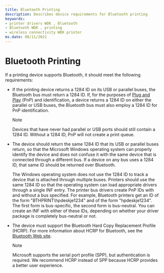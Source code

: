 ```yaml
---
title: Bluetooth Printing
description: Describes device requirements for Bluetooth printing
keywords:
- printer drivers WDK , Bluetooth
- Bluetooth WDK , printing
- wireless connectivity WDK printer
ms.date: 08/11/2021
---
```


# Bluetooth Printing

If a printing device supports Bluetooth, it should meet the following requirements:

- If the printing device returns a 1284 ID on its USB or parallel buses, the Bluetooth bus must return a 1284 ID. If, for the purposes of [Plug and Play](../kernel/introduction-to-plug-and-play.md) (PnP) and identification, a device returns a 1284 ID on either the parallel or USB buses, the Bluetooth bus must also employ a 1284 ID for PnP identification.

  > [!NOTE]
  > Devices that have never had parallel or USB ports should still contain a 1284 ID. Without a 1284 ID, PnP will not create a print queue.

- The device should return the same 1284 ID that its USB or parallel buses return, so that the Microsoft Windows operating system can properly identify the device and does not confuse it with the same device that is connected through a different bus. If a device on any bus uses a 1284 ID, that same ID should be returned over Bluetooth.

  The Windows operating system does not use the 1284 ID to track a device that is attached through multiple buses. Printers should use the same 1284 ID so that the operating system can load appropriate drivers through a single INF entry. The printer bus drivers create PnP IDs with and without a bus specified. For example, Bluetooth printers get an ID of the form "BTHPRINT\\hpdeskje1234" and of the form "hpdeskje1234". The first form is bus-specific, the second form is bus-neutral. You can create an INF with either of these IDs, depending on whether your driver package is completely bus-neutral or not.

- The device must support the Bluetooth Hard Copy Replacement Profile (HCRP). For more information about HCRP for Bluetooth, see the [Bluetooth Web site](https://www.bluetooth.com/specifications/profiles-overview).

  > [!NOTE]
  > Microsoft supports the serial port profile (SPP), but authentication is required. We recommend HCRP instead of SPP because HCRP provides a better user experience.
